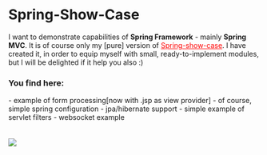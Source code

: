 <h1>Spring-Show-Case</h1>

I want to demonstrate capabilities of <b>Spring Framework</b> - mainly <b>Spring MVC</b>. It is of course only my [pure] version of <a href="https://github.com/spring-projects/spring-mvc-showcase" style="color:red">Spring-show-case</a>.
I have created it, in order to equip myself with small, ready-to-implement modules, but I will be delighted if it help you 
also :)

<h3>You find here:</h3>
 - example of form processing[now with .jsp as view provider]
 - of course, simple spring configuration
 - jpa/hibernate support
 - simple example of servlet filters
 - websocket example



<br/>
<br/>
<br/>
<a href="http://spring.io/"><img src='http://www.jorambarrez.be/blog/wp-content/oss-logo-spring.png'></a>


